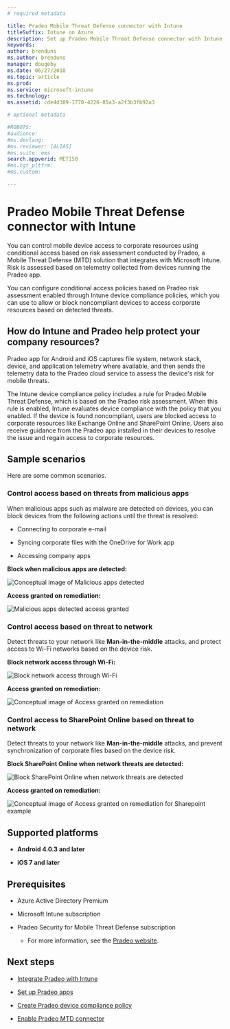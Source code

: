 ```yaml
---
# required metadata

title: Pradeo Mobile Threat Defense connector with Intune
titleSuffix: Intune on Azure
description: Set up Pradeo Mobile Threat Defense connector with Intune.
keywords:
author: brenduns
ms.author: brenduns
manager: dougeby
ms.date: 06/27/2018
ms.topic: article
ms.prod:
ms.service: microsoft-intune
ms.technology:
ms.assetid: cde4d389-1770-4226-85a3-a2f3b3fb92a3

# optional metadata

#ROBOTS:
#audience:
#ms.devlang:
#ms.reviewer: [ALIAS]
#ms.suite: ems
search.appverid: MET150
#ms.tgt_pltfrm:
#ms.custom:

--- 
```


# Pradeo Mobile Threat Defense connector with Intune

You can control mobile device access to corporate resources using conditional access based on risk assessment conducted by Pradeo, a Mobile Threat Defense (MTD) solution that integrates with Microsoft Intune. Risk is assessed based on telemetry collected from devices running the Pradeo app.

You can configure conditional access policies based on Pradeo risk assessment enabled through Intune device compliance policies, which you can use to allow or block noncompliant devices to access corporate resources based on detected threats.

## How do Intune and Pradeo help protect your company resources?

Pradeo app for Android and iOS captures file system, network stack, device, and application telemetry where available, and then sends the telemetry data to the Pradeo cloud service to assess the device's risk for mobile threats.

The Intune device compliance policy includes a rule for Pradeo Mobile Threat Defense, which is based on the Pradeo risk assessment. When this rule is enabled, Intune evaluates device compliance with the policy that you enabled. If the device is found noncompliant, users are blocked access to corporate resources like Exchange Online and SharePoint Online. Users also receive guidance from the Pradeo app installed in their devices to resolve the issue and regain access to corporate resources.

## Sample scenarios

Here are some common scenarios.

### Control access based on threats from malicious apps

When malicious apps such as malware are detected on devices, you can block devices from the following actions until the threat is resolved:

-   Connecting to corporate e-mail

-   Syncing corporate files with the OneDrive for Work app

-   Accessing company apps

**Block when malicious apps are detected:**

![Conceptual image of Malicious apps detected](./media/pradeo_maliciousapps_blocked.png)

**Access granted on remediation:**

![Malicious apps detected access granted](./media/pradeo_maliciousapps_unblocked.png)

### Control access based on threat to network

Detect threats to your network like **Man-in-the-middle** attacks, and protect access to Wi-Fi networks based on the device risk.

**Block network access through Wi-Fi:**

![Block network access through Wi-Fi](./media/pradeo_network_wifi_blocked.png)

**Access granted on remediation:**

![Conceptual image of Access granted on remediation](./media/pradeo_network_wifi_unblocked.png)

### Control access to SharePoint Online based on threat to network

Detect threats to your network like **Man-in-the-middle** attacks, and prevent synchronization of corporate files based on the device risk.

**Block SharePoint Online when network threats are detected:**

![Block SharePoint Online when network threats are detected](./media/pradeo_network_spo_blocked.png)

**Access granted on remediation:**

![Conceptual image of Access granted on remediation for Sharepoint example](./media/pradeo_network_spo_unblocked.png)

## Supported platforms

-   **Android 4.0.3 and later**

-   **iOS 7 and later**

## Prerequisites

-   Azure Active Directory Premium

-   Microsoft Intune subscription

-   Pradeo Security for Mobile Threat Defense subscription

    -   For more information, see the [Pradeo website](https://www.pradeo.com/en-US/mobile-threat-protection).

## Next steps

- [Integrate Pradeo with Intune](pradeo-mtd-connector-integration.md)

- [Set up Pradeo apps](mtd-apps-ios-app-configuration-policy-add-assign.md)

- [Create Pradeo device compliance policy](mtd-device-compliance-policy-create.md)

- [Enable Pradeo MTD connector](mtd-connector-enable.md)
